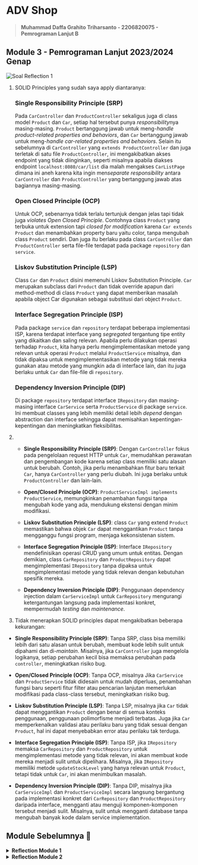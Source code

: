 # ADV Shop

> #### Muhammad Daffa Grahito Triharsanto - 2206820075 - Pemrograman Lanjut B

## Module 3 - Pemrograman Lanjut 2023/2024 Genap
![Soal Reflection 1](https://cdn.discordapp.com/attachments/711462986874617956/1210430006975668334/image.png?ex=65ea87ca&is=65d812ca&hm=c480660afb98a615d82389e4cc6e48a7153f1e763dfdbc6aa8241d6ff24702a4&)

1. SOLID Principles yang sudah saya apply diantaranya:
    
    ### Single Responsibility Principle (SRP)
    Pada `CarController` dan `ProductController` sekaligus juga di class model `Product` dan `Car`, setiap hal tersebut punya *responsibility*nya masing-masing. `Product` bertanggung jawab untuk meng-*handle* *product-related properties and behaviors*, dan `Car` bertanggung jawab untuk meng-*handle car-related properties and behaviors*. Selain itu sebelumnya di `CarController` yang `extends ProductController` dan juga terletak di satu file `ProductController`, ini mengakibatkan akses endpoint yang tidak diinginkan, seperti misalnya apabila diakses endpoint `localhost:8080/car/list` dia malah mengakses `CarListPage` dimana ini aneh karena kita ingin men*separate* *responsibility* antara `CarController` dan `ProductController` yang bertanggung jawab atas bagiannya masing-masing.

    ### Open Closed Principle (OCP)
    Untuk OCP, sebenarnya tidak terlalu tertunjuk dengan jelas tapi tidak juga *violates* *Open Closed Principle*. Contohnya class `Product` yang terbuka untuk extension tapi *closed for modification* karena `Car extends Product` dan menambahkan property baru yaitu color, tanpa mengubah class `Product` sendiri. Dan juga itu berlaku pada class `CarController` dan `ProductController` serta file-file terdapat pada package `repository` dan `service`.

    ### Liskov Substitution Principle (LSP)
    Class `Car` dan `Product` disini memenuhi Liskov Substitution Principle. `Car` merupakan subclass dari `Product` dan tidak override apapun dari method-method di class `Product` yang dapat memberikan masalah apabila object Car digunakan sebagai substitusi dari object `Product`.

    ### Interface Segregation Principle (ISP)
    Pada package `service` dan `repository` terdapat beberapa implementasi ISP, karena terdapat interface yang *segregated* tergantung tipe entity yang dikaitkan dan saling relevan. Apabila perlu dilakukan operasi terhadap `Product`, kita hanya perlu mengimplementasikan metode yang relevan untuk operasi `Product` melalui `ProductService` misalnya, dan tidak dipaksa untuk mengimplementasikan metode yang tidak mereka gunakan atau metode yang mungkin ada di interface lain, dan itu juga berlaku untuk `Car` dan file-file di `repository`.

    ### Dependency Inversion Principle (DIP)
    Di package `repository` terdapat interface `IRepository` dan masing-masing interface `CarService` serta `ProductService` di package `service`. Ini membuat classes yang lebih memiliki detail lebih *depend* dengan abstraction dan interface sehingga dapat memisahkan kepentingan-kepentingan dan meningkatkan fleksibilitas. 


2. - **Single Responsibility Principle (SRP)**: Dengan `CarController` fokus pada pengelolaan request HTTP untuk `Car`, memudahkan perawatan dan pengembangan kode karena setiap class memiliki satu alasan untuk berubah. Contoh, jika perlu menambahkan fitur baru terkait `Car`, hanya `CarController` yang perlu diubah. Ini juga berlaku untuk `ProductController` dan lain-lain.
 
   - **Open/Closed Principle (OCP)**: `ProductServiceImpl implements ProductService`, memungkinkan penambahan fungsi tanpa mengubah kode yang ada, mendukung ekstensi dengan minim modifikasi.

   - **Liskov Substitution Principle (LSP)**: class `Car` yang extend `Product` memastikan bahwa objek `Car` dapat menggantikan `Product` tanpa mengganggu fungsi program, menjaga kekonsistenan sistem.
  
   - **Interface Segregation Principle (ISP)**: Interface `IRepository` mendefinisikan operasi CRUD yang umum untuk entitas. Dengan demikian, class `CarRepository` dan `ProductRepository` dapat mengimplementasi `IRepository` tanpa dipaksa untuk mengimplementasi metode yang tidak relevan dengan kebutuhan spesifik mereka.

   - **Dependency Inversion Principle (DIP)**: Penggunaan dependency injection dalam `CarServiceImpl` untuk `CarRepository` mengurangi ketergantungan langsung pada implementasi konkret, mempermudah *testing* dan *maintenance*.

3. Tidak menerapkan SOLID principles dapat mengakibatkan beberapa kekurangan:

- **Single Responsibility Principle (SRP)**: Tanpa SRP, class bisa memiliki lebih dari satu alasan untuk berubah, membuat kode lebih sulit untuk dipahami dan di-*maintain*. Misalnya, jika `CarController` juga mengelola logikanya, setiap perubahan kecil bisa memaksa perubahan pada `controller`, meningkatkan risiko bug.

- **Open/Closed Principle (OCP)**: Tanpa OCP, misalnya Jika `CarService` dan `ProductService` tidak didesain untuk mudah diperluas, penambahan fungsi baru seperti fitur filter atau pencarian lanjutan memerlukan modifikasi pada class-class tersebut, meningkatkan risiko bug.

- **Liskov Substitution Principle (LSP)**: Tanpa LSP, misalnya jika `Car` tidak dapat menggantikan `Product` dengan benar di semua konteks penggunaan, penggunaan polimorfisme menjadi terbatas. Juga jika `Car` memperkenalkan validasi atau perilaku baru yang tidak sesuai dengan `Product`, hal ini dapat menyebabkan error atau perilaku tak terduga.

- **Interface Segregation Principle (ISP)**: Tanpa ISP, jika `IRepository` memaksa `CarRepository` dan `ProductRepository` untuk mengimplementasi metode yang tidak relevan, ini akan membuat kode mereka menjadi sulit untuk dipelihara. Misalnya, jika `IRepository` memiliki metode `updateStockLevel` yang hanya relevan untuk `Product`, tetapi tidak untuk `Car`, ini akan menimbulkan masalah.

- **Dependency Inversion Principle (DIP)**: Tanpa DIP, misalnya jika `CarServiceImpl` dan `ProductServiceImpl` secara langsung bergantung pada implementasi konkret dari `CarRepository` dan `ProductRepository` daripada interface, mengganti atau menguji komponen-komponen tersebut menjadi sulit. Misalnya, sulit untuk mengganti database tanpa mengubah banyak kode dalam service implementation.

## Module Sebelumnya 📑

<details>
<summary> <b> Reflection Module 1 </b> </summary>

## Module 1 - Pemrograman Lanjut 2023/2024 Genap

### Reflection 1 ✏️

![Soal Reflection 1](https://cdn.discordapp.com/attachments/711462986874617956/1204267427412836362/image.png?ex=65d41c70&is=65c1a770&hm=0d73a9cbc30506d48f0c035feb474344c77bb9a4e056c77b4ac93fe96642b358&)

Setelah me-*review* kembali source code yang telah saya buat untuk setiap kedua fitur baru yaitu ***edit*** dan **delete** product, saya rasa saya sudah cukup baik mengimplementasikan **clean code principle** dan **secure coding**. Namun saya pikir terdapat beberapa improvisasi yang bisa dilakukan, yaitu validasi input. Karena di modul tidak di ingatkan untuk melakukan validasi input, maka dari itu saya membuat validasi input dengan menggunakan html validation dan Exception di Java. Semisal sebelumnya (tanpa input handling sama sekali seperti di modul) saya memasukkan input nama produk yang empty dan quantity < 0, secara logika hal tersebut seharusnya tidak sesuai sebagaimana harusnya untuk input. Maka dari itu saya menambahkan input validation pada template `html`: `CreateProduct.html` dan `EditProduct.html`, dan juga `throws Exception` pada setter jika mengeset dengan input yang tidak valid agak dan agar tidak terlalu *vulnarable*.

### Reflection 2 ✏️

![Soal Reflection 2](https://cdn.discordapp.com/attachments/711462986874617956/1204291942301564988/image.png?ex=65d43345&is=65c1be45&hm=41140d5fff6ebd371e266b8cf1679a696320123b37a36bb89ee8c84eeadad634&)

1. Saya rasa tidak ada jumlah yang tepat untuk seberapa banyak *unit test* pada sebuah class. Tapi harusnya minimal ada satu untuk setiap *method* di suatu class, namun jumlahnya bervariasi tergantung class yang kita desain. Beberapa *unit test* mungkin diperlukan untuk sebuah method agar mencakup beberapa *case scenario* dan *edge cases*. Untuk memastikan apakah unit test kita cukup untuk *verify* program kita, salah satu cara untuk memastikannya adalah dengan ***code coverage***.
     
    <h4> Code Coverage </h4>

    *Code coverage* adalah alat ukur yang digunakan untuk mengukur sejauh mana kode program telah dieksekusi oleh rangkaian test. Tujuan dari *code coverage* adalah untuk mengetahui seberapa baik kode kita telah diuji dan seberapa banyak bagian dari kode yang belum diuji. Untuk memastikan apakah unit test kita cukup untuk *verify* program kita, kita dapat menargetkan *code coverage* setinggi-tingginya hingga 100%. Mencapai 100% code coverage berarti setiap baris kode kita dieksekusi selama testing. Namun, *code coverage* yang tinggi hingga 100% bukan berarti kode kita *bug-free*. Contohnya yaitu test kita mungkin tidak meng-*cover* semua kemungkinan kombinasi input, atau mungkin ada *logical errors* pada kode kita yang tidak dicakup oleh test. 

    ```Java
    public class Calculator {
        public int divide(int a, int b) {
            return a / b;
        }
    }

    public class CalculatorTest {
        @Test
        public void testDivide() {
            Calculator calculator = new Calculator();
            assertEquals(2, calculator.divide(4, 2));
        }
    }
    ```
    Dalam contoh ini, class `CalculatorTest` memiliki 100% *code coverage* karena menguji satu-satunya method dalam class `Calculator`. Namun, method `divide` memiliki bug: ia tidak menangani kasus di mana b adalah 0, yang akan menyebabkan `ArithmeticException` dilemparkan. Bug ini tidak akan terdeteksi oleh pengujian yang ada, menunjukkan bahwa 100% *code coverage* tidak menjamin bahwa kode tersebut bebas dari bug.

2. Semisal dibuat functional test suite baru sebagai sebuah Java class baru, akan ada beberapa hal yang membuat test suite kita tidak mencakup *clean code*. Salah satunya mungkin yaitu duplikasi class dan file. Jika setup prosedur dan variabel instance yang sama disalin secara langsung dari class tes fungsional sebelumnya, itu akan menciptakan duplikasi kode yang tidak efisien. Ini dapat membuat kode sulit dipelihara dan meningkatkan risiko kesalahan jika perubahan perlu dilakukan di masa depan. Alternatif yang lebih mungkin daripada menyalin setup prosedur dari class tes fungsional sebelumnya adalah mempertimbangkan untuk menyatukan setup ke dalam suatu method helper yang dapat dipanggil dari semua tes fungsional yang memerlukannya dan juga kita bisa mengkapsulasi setup prosedur dan variabel instance dalam method atau helper class terpisah untuk menghindari duplikasi kode.

</details>

<details>
<summary> <b> Reflection Module 2 </b> </summary>

## Module 2 - Pemrograman Lanjut 2023/2024 Genap

### Reflection ✏️
![Reflection Module 2](https://cdn.discordapp.com/attachments/1201794782402187324/1206840567573651466/image.png?ex=65dd78dd&is=65cb03dd&hm=1a3604919e4f78b6a9805c09ff2ed67d1229e2997a95b2d31108e138576dab2d&)
![Reflection Module 2](https://cdn.discordapp.com/attachments/1201794782402187324/1206840664642293770/image.png?ex=65dd78f4&is=65cb03f4&hm=0f72c6c1e008c2a3bfe493a0e3f4098bcb2f15b29fb8166a492c0f8ac929bfb1&)

1. Beberapa *code quality issue(s)* yang saya benarkan dalam exercise ini diantaranya adalah:
  
**Fields in interfaces and annotations are automatically `public static final`, and methods are `public abstract`.**
  
- Ini terjadi karena sebelumnya method-method pada interface `ProductService` memiliki modifier `public` di setiap methodnya. Padahal setiap method di interface sudah otomatis merupakan `public static final` tanpa perlu *declare* modifiernya. Untuk itu menghapus modifier public membenarkan permasalahan ini.

**Reports import statements that can be removed. They are either unused, duplicated, or the members they import are already implicitly in scope, because they're in `java.lang`, or the current package.** 
- Ini terjadi karena memang terdapat `import 'org.springframework.web.bind.annotation.*'` di `ProductController.java:8` yang mengimport module `annotation` lain yang tidak diperlukan juga, sehingga hanya perlu mengimport seperlunya saja. Untuk itu saya *manually* menambahkan satu-satu import yang saya pakai di ProductController sehingga menjadi seperti ini:
```java
...
import org.springframework.web.bind.annotation.GetMapping;
import org.springframework.web.bind.annotation.ModelAttribute;
import org.springframework.web.bind.annotation.PostMapping;
import org.springframework.web.bind.annotation.RequestMapping;
import org.springframework.web.bind.annotation.PathVariable;
...
``` 
**Add a description to this table. `"<table>"` tags should have a description, `src/main/resources/templates/ListProduct.html`**
- Perlu menambahkan caption di table html untuk menambah code reliability, untuk itu menambahkan `<caption></caption>` menyelesaikan permasalahan ini.

2. Menurut saya, saya sudah cukup mengimplementasikan CI/CD di project ini. Untuk *Continuous Integration* (CI), saya menggunakan GitHub Actions untuk menjalankan workflows yang saya define sebelumnya seperti `ci.yml`, `pmd.yml`, `sonarcloud.yml`, dan `scorecard.yml`. Workflows tersebut otomatis dijalankan apabila terdapat push/pull request ke suatu branch. Selain itu saya juga mengimplementasikan *Continuous Deployment* (CD) dengan menggunakan Koyeb sebagai *PaaS*nya. Sama seperti CI, apabila terdapat push/pull request ke suatu branch maka akan secara otomatis ter-*deploy* di Koyeb. Dengan begini saya dapat me-*maintain* code saya dengan lebih baik setiap kali saya ingin melakukan perubahan code dalam project saya agar dapat mendeteksi error lebih awal.
</details>